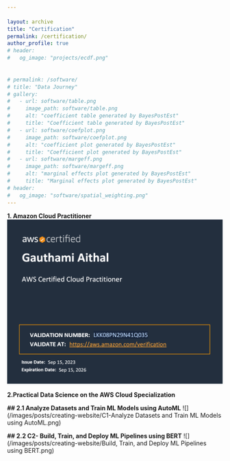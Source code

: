 ```yaml
---

layout: archive
title: "Certification"
permalink: /certification/
author_profile: true
# header:
#   og_image: "projects/ecdf.png"


# permalink: /software/
# title: "Data Journey"
# gallery:
#   - url: software/table.png
#     image_path: software/table.png
#     alt: "coefficient table generated by BayesPostEst"
#     title: "Coefficient table generated by BayesPostEst"
#   - url: software/coefplot.png
#     image_path: software/coefplot.png
#     alt: "coefficient plot generated by BayesPostEst"
#     title: "Coefficient plot generated by BayesPostEst"
#   - url: software/margeff.png
#     image_path: software/margeff.png
#     alt: "marginal effects plot generated by BayesPostEst"
#     title: "Marginal effects plot generated by BayesPostEst"
# header:
#   og_image: "software/spatial_weighting.png"
---
```


<!-- **Certifications** -->

**1. Amazon Cloud Practitioner**
![](/images/posts/creating-website/AWS.png)

**2.Practical Data Science on the AWS Cloud Specialization**

**## 2.1 Analyze Datasets and Train ML Models using AutoML**
![](/images/posts/creating-website/C1-Analyze Datasets and Train ML Models using AutoML.png)

**## 2.2 C2- Build, Train, and Deploy ML Pipelines using BERT**
![](/images/posts/creating-website/Build, Train, and Deploy ML Pipelines using BERT.png)

<!-- 🏁 **The beginnings**: A Boston Dynamics video of a robot dog named BigDog ignited my fascination with Electrical Engineering, setting the course for my under graduate degree. Growing up, understanding the "Whys" and "Hows" was important and and I was certain that this path was the right one.

🎓 **Undergrad Enlightenment**: College was an eye-opener. Here is where, Calculus, Statistics, Optimization, and Probability met reality and it became clear that these were crucial for real-world problem-solving.

🧑‍💼 **Internships**: My stint at Bosch in the consumer electronics division was a game-changer. It not only honed my Python, Computer Vision & Robotics skills but also empowered me to conduct independent research. The highlight of this experience was successfully crafting a working proof of concept of an autonomously docking lawnmower.

👩‍💼 **Full-time**: When I went back to Bosch, data was my jam. This time the focus was on supercharging analytics, crafting comprehensive customer reports and Ad-hoc reports. I ended up developing an in-house ETL toolchain, alongside automating tedious tasks, leading to massive performance improvements.

⭐ **Conclusion**: Making sense of huge amounts of Data wasn't exactly my childhood dream, it was a result of a lot of experimentation. -->
